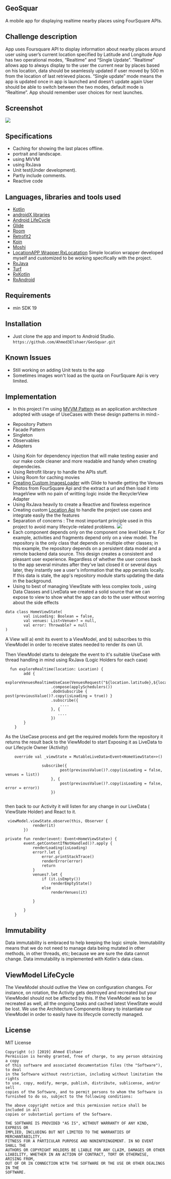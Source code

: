 ## GeoSquar

A mobile app for displaying realtime nearby places using FourSquare APIs.

## Challenge description
App uses Foursquare API to display information about nearby places
around user using user’s current location specified by Latitude and
Longitude
App has two operational modes, “Realtime" and “Single Update”.
“Realtime” allows app to always display to the user the current near by
places based on his location, data should be seamlessly updated if user
moved by 500 m from the location of last retrieved places.
“Single update” mode means the app is updated once in app is launched
and doesn’t update again
User should be able to switch between the two modes, default mode is
“Realtime”. App should remember user choices for next launches.

## Screenshot
<img src="https://github.com/Ahmed3Elshaer/GeoSquar/blob/master/art/1.png"></a>


## Specifications
- Caching for showing the last places offline.
- portrait and landscape.
- using MVVM
- using RxJava
- Unit test(Under development).
- Partly include comments.
- Reactive code

## Languages, libraries and tools used

 * [Kotlin](https://kotlinlang.org/)
 * [androidX libraries](https://developer.android.com/jetpack/androidx)
 * [Android LifeCycle](https://developer.android.com/topic/libraries/architecture)
 * [Glide](https://github.com/bumptech/glide)
 * [Room](https://developer.android.com/jetpack/androidx/releases/room)
 * [Retrofit2](https://github.com/square/retrofit)
 * [Koin](https://github.com/InsertKoinIO/koin)
 * [Moshi](https://github.com/square/moshi)
 * [LocationAPP Wrapper,RxLocatation](https://github.com/Ahmed3Elshaer/GeoSquar/tree/master/app/src/main/java/com/ahmed3elshaer/geosquar/common/location) Simple location wrapper developed myself and customized to be working specifically with the project.
 * [RxJava](https://github.com/ReactiveX/RxJava)
 * [Turf](https://docs.mapbox.com/android/java/overview/turf/)
 * [RxKotlin](https://github.com/ReactiveX/RxKotlin)
 * [RxAndroid](https://github.com/ReactiveX/RxAndroid)
 
 
## Requirements
- min SDK 19

## Installation

- Just clone the app and import to Android Studio.
``https://github.com/Ahmed3Elshaer/GeoSquar.git``

## Known Issues 
 - Still working on adding Unit tests to the app
 - Sometimes images won't load as the quota on FourSquare Api is very limited.


## Implementation

* In this project I'm using [MVVM Pattern](https://developer.android.com/jetpack/docs/guide)
as an application architecture adopted with usage of UseCases with these design patterns in mind:-
- Repository Pattern
- Facade Pattern
- Singleton
- Observables
- Adapters

* Using Koin for dependency injection that will make testing easier and our make code 
cleaner and more readable and handy when creating dependecies.
* Using Retrofit library to handle the APIs stuff.
* Using Room for caching movies
* [Creating Custom ImagesLoader](https://github.com/Ahmed3Elshaer/GeoSquar/tree/master/app/src/main/java/com/ahmed3elshaer/geosquar/common/loader) with Glide to handle getting the Venues Photos from FourSquare Api and the extract a url and then load it into ImageView with no pain of writting logic inside the RecyclerView Adapter 
* Using RxJava heavily to create a Reactive and flowless experince
* Creating custom [Location Api](https://github.com/Ahmed3Elshaer/GeoSquar/tree/master/app/src/main/java/com/ahmed3elshaer/geosquar/common/location) to handle the project use cases and integrate easily the the features
* Separation of concerns : The most important principle used in this project to avoid many lifecycle-related problems.
<img src="https://developer.android.com/topic/libraries/architecture/images/final-architecture.png"></a>
* Each component depends only on the component one level below it. For example, activities and fragments depend only on a view model. The repository is the only class that depends on multiple other classes; in this example, the repository depends on a persistent data model and a remote backend data source.
This design creates a consistent and pleasant user experience. Regardless of whether the user comes back to the app several minutes after they've last closed it or several days later, they instantly see a user's information that the app persists locally. If this data is stale, the app's repository module starts updating the data in the background.
* Using to best of managing ViewState with less complex tools , using Data Classes and LiveData we created a solid source that we can expose to view to show what the app can do to the user without worring about the side effects
```
data class HomeViewState(
        val isLoading: Boolean = false,
        val venues: List<Venue>? = null,
        val error: Throwable? = null
)
```
A View will a) emit its event to a ViewModel, and b) subscribes to this ViewModel in order to receive states needed to render its own UI.


Then ViewModel starts to delegate the event to it's suitable UseCase with thread handling in mind using RxJava (Logic Holders for each case)

```
  fun exploreRealtime(location: Location) {
        add {
            exploreVenuesRealtimeUseCase(VenuesRequest("${location.latitude},${location.longitude}"))
                    .compose(applySchedulers())
                    .doOnSubscribe { post(previousValue()?.copy(isLoading = true)) }
                    .subscribe({
                        ....
                    }, {
                       ....
                    })
        }
    }
```
As the UseCase process and get the required models form the repository it returns the result back to the ViewModel to start Exposing it as LiveData to our Lifecycle Owner (Activity)
```
    override val _viewState = MutableLiveData<Event<HomeViewState>>()

```
```
                subscribe({
                        post(previousValue()?.copy(isLoading = false, venues = list))
                    }, {
                        post(previousValue()?.copy(isLoading = false, error = error))
                    })
                   
```

then back to our Activity it will listen for any change in our LiveData ( ViewState Holder) and React to it.

```
 viewModel.viewState.observe(this, Observer {
            render(it)
        })
```

```
private fun render(event: Event<HomeViewState>) {
        event.getContentIfNotHandled()?.apply {
            renderLoading(isLoading)
            error?.let {
                error.printStackTrace()
                renderError(error)
                return
            }
            venues?.let {
                if (it.isEmpty())
                    renderEmptyState()
                else
                    renderVenues(it)

            }

        }
    }
```

## Immutability
Data immutability is embraced to help keeping the logic simple. Immutability means that we do not need to manage data being mutated in other methods, in other threads, etc; because we are sure the data cannot change. Data immutability is implemented with Kotlin's data class.

## ViewModel LifeCycle
The ViewModel should outlive the View on configuration changes. For instance, on rotation, the Activity gets destroyed and recreated but your ViewModel should not be affected by this. If the ViewModel was to be recreated as well, all the ongoing tasks and cached latest ViewState would be lost.
We use the Architecture Components library to instantiate our ViewModel in order to easily have its lifecycle correctly managed.


## License
MIT License
```
Copyright (c) [2019] Ahmed Elshaer
Permission is hereby granted, free of charge, to any person obtaining a copy
of this software and associated documentation files (the "Software"), to deal
in the Software without restriction, including without limitation the rights
to use, copy, modify, merge, publish, distribute, sublicense, and/or sell
copies of the Software, and to permit persons to whom the Software is
furnished to do so, subject to the following conditions:

The above copyright notice and this permission notice shall be included in all
copies or substantial portions of the Software.

THE SOFTWARE IS PROVIDED "AS IS", WITHOUT WARRANTY OF ANY KIND, EXPRESS OR
IMPLIED, INCLUDING BUT NOT LIMITED TO THE WARRANTIES OF MERCHANTABILITY,
FITNESS FOR A PARTICULAR PURPOSE AND NONINFRINGEMENT. IN NO EVENT SHALL THE
AUTHORS OR COPYRIGHT HOLDERS BE LIABLE FOR ANY CLAIM, DAMAGES OR OTHER
LIABILITY, WHETHER IN AN ACTION OF CONTRACT, TORT OR OTHERWISE, ARISING FROM,
OUT OF OR IN CONNECTION WITH THE SOFTWARE OR THE USE OR OTHER DEALINGS IN THE
SOFTWARE.
```

